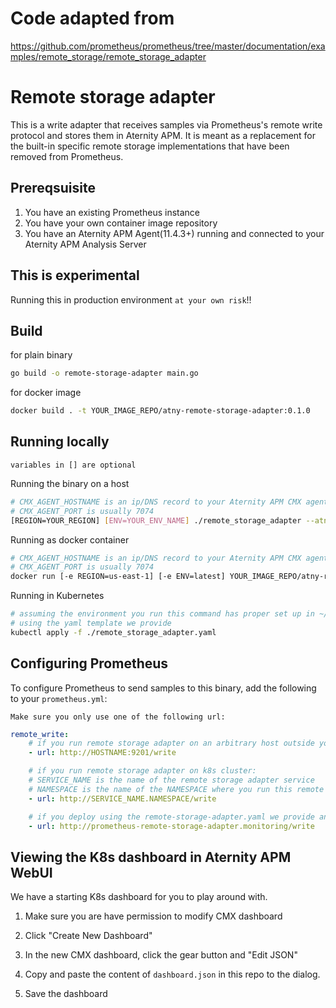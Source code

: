 # Code adapted from
https://github.com/prometheus/prometheus/tree/master/documentation/examples/remote_storage/remote_storage_adapter

# Remote storage adapter

This is a write adapter that receives samples via Prometheus's remote write
protocol and stores them in Aternity APM. It is meant as a
replacement for the built-in specific remote storage implementations that have
been removed from Prometheus.

## Prereqsuisite
1. You have an existing Prometheus instance
2. You have your own container image repository
3. You have an Aternity APM Agent(11.4.3+) running and connected to your Aternity APM Analysis Server

## This is experimental
Running this in production environment `at your own risk`!!

## Build

for plain binary
```bash
go build -o remote-storage-adapter main.go
```

for docker image
```bash
docker build . -t YOUR_IMAGE_REPO/atny-remote-storage-adapter:0.1.0
```

## Running locally

`variables in [] are optional`

Running the binary on a host
```bash
# CMX_AGENT_HOSTNAME is an ip/DNS record to your Aternity APM CMX agent
# CMX_AGENT_PORT is usually 7074
[REGION=YOUR_REGION] [ENV=YOUR_ENV_NAME] ./remote_storage_adapter --atny-url=https://ATERNITY_APM_AGENT_HOST:APM_AGENT_PORT/
```

Running as docker container
```bash
# CMX_AGENT_HOSTNAME is an ip/DNS record to your Aternity APM CMX agent
# CMX_AGENT_PORT is usually 7074
docker run [-e REGION=us-east-1] [-e ENV=latest] YOUR_IMAGE_REPO/atny-remote-storage-adapter:0.1.0 --atny-url=https://ATERNITY_APM_AGENT_HOST:APM_AGENT_PORT/ [--atny-cmx-dimensions="extraDim0,Dim0Val,extraDim1,Dim1Val"]
```

Running in Kubernetes
```bash
# assuming the environment you run this command has proper set up in ~/.kube/config,
# using the yaml template we provide
kubectl apply -f ./remote_storage_adapter.yaml
```

## Configuring Prometheus

To configure Prometheus to send samples to this binary, add the following to your `prometheus.yml`:

`Make sure you only use one of the following url:`
```yaml
remote_write:
    # if you run remote storage adapter on an arbitrary host outside your k8s, make sure your prometheus server is able to reach it
    - url: http://HOSTNAME:9201/write

    # if you run remote storage adapter on k8s cluster:
    # SERVICE_NAME is the name of the remote storage adapter service
    # NAMESPACE is the name of the NAMESPACE where you run this remote storage adapter
    - url: http://SERVICE_NAME.NAMESPACE/write

    # if you deploy using the remote-storage-adapter.yaml we provide and didn't change the K8s Service manifest, you can use:
    - url: http://prometheus-remote-storage-adapter.monitoring/write
```

## Viewing the K8s dashboard in Aternity APM WebUI

We have a starting K8s dashboard for you to play around with.

1. Make sure you are have permission to modify CMX dashboard

2. Click "Create New Dashboard"

3. In the new CMX dashboard, click the gear button and "Edit JSON"

4. Copy and paste the content of `dashboard.json` in this repo to the dialog.

5. Save the dashboard

